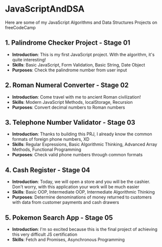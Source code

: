 # JavaScriptAndDSA
Here are some of my JavaScript Algorithms and Data Structures Projects on freeCodeCamp

## 1. Palindrome Checker Project - Stage 01
- **Introduction**: This is my first JavaScript project. With the algorithm, it's quite interesting!
- **Skills**: Basic JavaScript, Form Validation, Basic String, Date Object
- **Purposes**: Check the palindrome number from user input

## 2. Roman Numeral Converter - Stage 02
- **Introduction**: Come travel with me to ancient Roman civilization!
- **Skills**: Modern JavaScript Methods, localStorage, Recursion
- **Purposes**: Convert decimal numbers to Roman numbers

## 3. Telephone Number Validator - Stage 03
- **Introduction**: Thanks to building this PRJ, I already know the common formats of foreign phone numbers, XD
- **Skills**: Regular Expressions, Basic Algorithmic Thinking, Advanced Array Methods, Functional Programming
- **Purposes**: Check valid phone numbers through common formats

## 4. Cash Register - Stage 04
- **Introduction**: Today, we will open a store and you will be the cashier. Don't worry, with this application your work will be much easier
- **Skills**: Basic OOP, Intermediate OOP, Intermediate Algorithmic Thinking
- **Purposes**: Determine denominations of money returned to customers with data from customer payments and cash drawers

## 5. Pokemon Search App - Stage 05
- **Introduction**: I'm so excited because this is the final project of achieving this very difficult JS certification
- **Skills**: Fetch and Promises, Asynchronous Programming